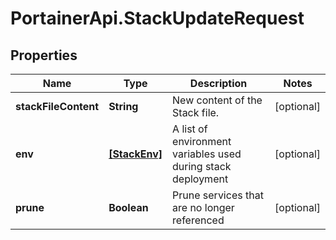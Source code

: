 # PortainerApi.StackUpdateRequest

## Properties
Name | Type | Description | Notes
------------ | ------------- | ------------- | -------------
**stackFileContent** | **String** | New content of the Stack file. | [optional] 
**env** | [**[StackEnv]**](StackEnv.md) | A list of environment variables used during stack deployment | [optional] 
**prune** | **Boolean** | Prune services that are no longer referenced | [optional] 


